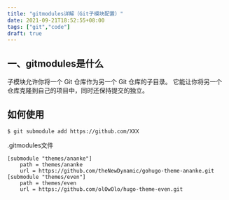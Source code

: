 ```yaml
---
title: "gitmodules详解（Git子模块配置）"
date: 2021-09-21T18:52:55+08:00
tags: ["git","code"]
draft: true
---
```


## 一、gitmodules是什么
子模块允许你将一个 Git 仓库作为另一个 Git 仓库的子目录。 它能让你将另一个仓库克隆到自己的项目中，同时还保持提交的独立。
## 如何使用
`$ git submodule add https://github.com/XXX`


.gitmodules文件
```
[submodule "themes/ananke"]
	path = themes/ananke
	url = https://github.com/theNewDynamic/gohugo-theme-ananke.git
[submodule "themes/even"]
	path = themes/even
	url = https://github.com/olOwOlo/hugo-theme-even.git
```